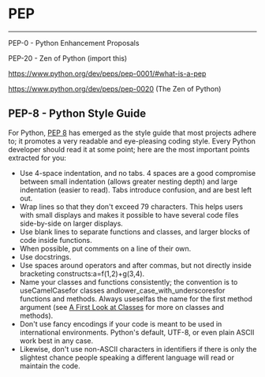 # PEP

---

PEP-0 - Python Enhancement Proposals

PEP-20 - Zen of Python (import this)

<https://www.python.org/dev/peps/pep-0001/#what-is-a-pep>

<https://www.python.org/dev/peps/pep-0020> (The Zen of Python)

## PEP-8 - Python Style Guide

For Python, [PEP 8](https://www.python.org/dev/peps/pep-0008) has emerged as the style guide that most projects adhere to; it promotes a very readable and eye-pleasing coding style. Every Python developer should read it at some point; here are the most important points extracted for you:

- Use 4-space indentation, and no tabs.
    4 spaces are a good compromise between small indentation (allows greater nesting depth) and large indentation (easier to read). Tabs introduce confusion, and are best left out.
- Wrap lines so that they don't exceed 79 characters.
    This helps users with small displays and makes it possible to have several code files side-by-side on larger displays.
- Use blank lines to separate functions and classes, and larger blocks of code inside functions.
- When possible, put comments on a line of their own.
- Use docstrings.
- Use spaces around operators and after commas, but not directly inside bracketing constructs:a=f(1,2)+g(3,4).
- Name your classes and functions consistently; the convention is to useCamelCasefor classes andlower_case_with_underscoresfor functions and methods. Always useselfas the name for the first method argument (see [A First Look at Classes](https://docs.python.org/3/tutorial/classes.html#tut-firstclasses) for more on classes and methods).
- Don't use fancy encodings if your code is meant to be used in international environments. Python's default, UTF-8, or even plain ASCII work best in any case.
- Likewise, don't use non-ASCII characters in identifiers if there is only the slightest chance people speaking a different language will read or maintain the code.
